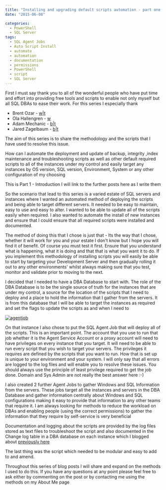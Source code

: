 ```yaml
---
title: "Installing and upgrading default scripts automation - part one - Introduction"
date: "2015-06-08"

categories:
  - PowerShell
  - SQL Server
tags:
  - SQL Agent Jobs
  - Auto Script Install
  - automate
  - automation
  - documentation
  - permissions
  - PowerShell
  - script
  - SQL Server
---
```


First I must say thank you to all of the wonderful people who have put time and effort into providing free tools and scripts to enable not only myself but all SQL DBAs to ease their work. For this series I especially thank

- Brent Ozar - [w](http://www.brentozar.com/)|[t](https://twitter.com/BrentO)
- Ola Hallengren - [w](https://ola.hallengren.com/)
- Adam Mechanic - [b](http://sqlblog.com/blogs/adam_machanic/)|[t](https://twitter.com/adammachanic)
- Jared Zagelbaum - [b](https://jaredzagelbaum.wordpress.com/)|[t](https://twitter.com/JaredZagelbaum)

The aim of this series is to share the methodology and the scripts that I have used to resolve this issue.

How can I automate the deployment and update of backup, integrity ,index maintenance and troubleshooting scripts as well as other default required scripts to all of the instances under my control and easily target any instances by OS version, SQL version, Environment, System or any other configuration of my choosing

This is Part 1 - Introduction I will link to the further posts here as I write them

So the scenario that lead to this series is a varied estate of SQL servers and instances where I wanted an automated method of deploying the scripts and being able to target different servers. It needed to be easy to maintain, easy to use and easy to alter. I wanted to be able to update all of the scripts easily when required. I also wanted to automate the install of new instances and ensure that I could ensure that all required scripts were installed and documented.

The method of doing this that I chose is just that - Its the way that I chose, whether it will work for you and your estate I don't know but I hope you will find it of benefit. Of course you must test it first. Ensure that you understand what is happening, what it is doing and that that is what you want it to do. If you implement this methodology of installing scripts you will easily be able to start by targeting your Development Server and then gradually rolling it out to any other environments' whilst always making sure that you test, monitor and validate prior to moving to the next.

I decided that I needed to have a DBA Database to start with. The role of the DBA Database is to be the single source of truth for the instances that are under my control, a source for the location of the scripts that I need to deploy and a place to hold the information that I gather from the servers. It is from this database that I will be able to target the instances as required and set the flags to update the scripts as and when I need to

[![agentjob](https://sqldbawithabeard.com/wp-content/uploads/2015/06/agentjob1.png?w=300)](https://sqldbawithabeard.com/wp-content/uploads/2015/06/agentjob1.png)

On that instance I also chose to put the SQL Agent Job that will deploy all of the scripts. This is an important point. The account that you use to run that job whether it is the Agent Service Account or a proxy account will need to have privileges on every instance that you target. It will need to be able to run every script that you wish to target your servers. The privileges it requires are defined by the scripts that you want to run. How that is set up is unique to your environment and your system. I will only say that all errors are logged to the log files and will enable you to resolve these issues. You should always use the principle of least privilege required to get the job done. Domain and Sys Admin are not really the best answer here :-)

I also created 2 further Agent Jobs to gather Windows and SQL Information from the servers. These jobs target all the instances and servers in the DBA Database and gather information centrally about Windows and SQL configurations making it easy to provide that information to any other teams that require it. I am always looking for methods to reduce the workload on DBAs and enabling people (using the correct permissions) to gather the information that they require by self-service is very beneficial

Documentation and logging about the scripts are provided by the log files stored as text files to troubleshoot the script and also documented in the Change log table in a DBA database on each instance which I blogged about [previously here](http://sqldbawithabeard.com/2014/12/08/making-a-change-log-easier-with-PowerShell/)

The last thing was the script which needed to be modular and easy to add to and amend.

Throughout this series of blog posts I will share and expand on the methods I used to do this. If you have any questions at any point please feel free to ask either by commenting on the post or by contacting me using the methods on my About Me page
